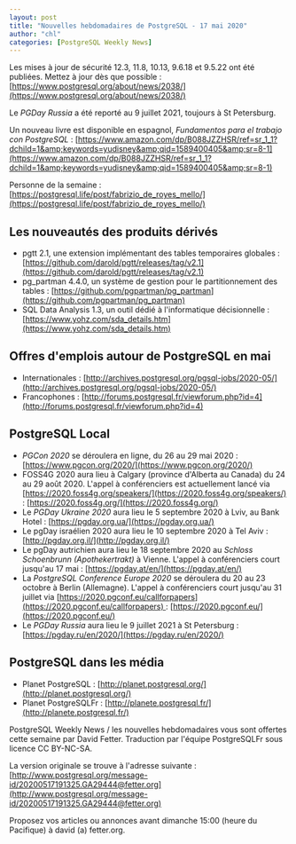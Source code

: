 ```yaml
---
layout: post
title: "Nouvelles hebdomadaires de PostgreSQL - 17 mai 2020"
author: "chl"
categories: [PostgreSQL Weekly News]
---
```


Les mises à jour de sécurité 12.3, 11.8, 10.13, 9.6.18 et 9.5.22 ont été publiées.
Mettez à jour dès que possible :
[https://www.postgresql.org/about/news/2038/](https://www.postgresql.org/about/news/2038/)

Le *PGDay Russia* a été reporté au 9 juillet 2021, toujours à St Petersburg.

Un nouveau livre est disponible en espagnol, *Fundamentos para el trabajo con PostgreSQL* :
[https://www.amazon.com/dp/B088JZZHSR/ref=sr_1_1?dchild=1&amp;keywords=yudisney&amp;qid=1589400405&amp;sr=8-1](https://www.amazon.com/dp/B088JZZHSR/ref=sr_1_1?dchild=1&amp;keywords=yudisney&amp;qid=1589400405&amp;sr=8-1)

Personne de la semaine : [https://postgresql.life/post/fabrizio_de_royes_mello/](https://postgresql.life/post/fabrizio_de_royes_mello/)

## Les nouveautés des produits dérivés

- pgtt 2.1, une extension implémentant des tables temporaires globales :
  [https://github.com/darold/pgtt/releases/tag/v2.1](https://github.com/darold/pgtt/releases/tag/v2.1)
- pg_partman 4.4.0, un système de gestion pour le partitionnement des tables :
  [https://github.com/pgpartman/pg_partman](https://github.com/pgpartman/pg_partman)
- SQL Data Analysis 1.3, un outil dédié à l'informatique décisionnelle :
  [https://www.yohz.com/sda_details.htm](https://www.yohz.com/sda_details.htm)

<!--more-->

## Offres d'emplois autour de PostgreSQL en mai

- Internationales : [http://archives.postgresql.org/pgsql-jobs/2020-05/](http://archives.postgresql.org/pgsql-jobs/2020-05/)
- Francophones : [http://forums.postgresql.fr/viewforum.php?id=4](http://forums.postgresql.fr/viewforum.php?id=4)

## PostgreSQL Local

- *PGCon 2020* se déroulera en ligne, du 26 au 29 mai 2020 :
  [https://www.pgcon.org/2020/](https://www.pgcon.org/2020/)
- FOSS4G 2020 aura lieu à Calgary (province d'Alberta au Canada) du 24 au 29 août 2020.
  L'appel à conférenciers est actuellement lancé via [https://2020.foss4g.org/speakers/](https://2020.foss4g.org/speakers/) :
  [https://2020.foss4g.org/](https://2020.foss4g.org/)
- Le *PGDay Ukraine 2020* aura lieu le 5 septembre 2020 à Lviv, au Bank Hotel :
  [https://pgday.org.ua/](https://pgday.org.ua/)
- Le pgDay israélien 2020 aura lieu le 10 septembre 2020 à Tel Aviv :
  [http://pgday.org.il/](http://pgday.org.il/)
- Le pgDay autrichien aura lieu le 18 septembre 2020 au *Schloss Schoenbrunn (Apothekertrakt)*
  à Vienne. L'appel à conférenciers court jusqu'au 17 mai :
  [https://pgday.at/en/](https://pgday.at/en/)
- La *PostgreSQL Conference Europe 2020* se déroulera du 20 au 23 octobre à Berlin (Allemagne).
  L'appel à conférenciers court jusqu'au 31 juillet via [https://2020.pgconf.eu/callforpapers](https://2020.pgconf.eu/callforpapers) :
  [https://2020.pgconf.eu/](https://2020.pgconf.eu/)
- Le *PGDay Russia* aura lieu le 9 juillet 2021 à St Petersburg :
  [https://pgday.ru/en/2020/](https://pgday.ru/en/2020/)

## PostgreSQL dans les média

- Planet PostgreSQL : [http://planet.postgresql.org/](http://planet.postgresql.org/)
- Planet PostgreSQLFr : [http://planete.postgresql.fr/](http://planete.postgresql.fr/)

PostgreSQL Weekly News / les nouvelles hebdomadaires vous sont offertes cette semaine par David Fetter. Traduction par l'équipe PostgreSQLFr sous licence CC BY-NC-SA.


La version originale se trouve à l'adresse suivante :
[http://www.postgresql.org/message-id/20200517191325.GA29444@fetter.org](http://www.postgresql.org/message-id/20200517191325.GA29444@fetter.org)

Proposez vos articles ou annonces avant dimanche 15:00 (heure du Pacifique) à david (a) fetter.org.

